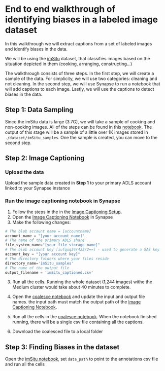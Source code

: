 # End to end walkthrough of identifying biases in a labeled image dataset 
In this walkthrough we will extract captions from a set of labeled images and identify biases in the data. 

We will be using the [imSitu](http://imsitu.org/) dataset, that classifies images based on the situation depicted in them (cooking, arranging, constructing...) 

The walkthrough consists of three steps. In the first step, we will create a sample of the data. For simplicity, we will use two categories: cleaning and not cleaning. In the second step, we will use Synapse to run a notebook that will add captions to each image. Lastly, we will use the captions to detect biases in the data.

## Step 1: Data Sampling
Since the imSitu data is large (3.7G), we will take a sample of cooking and non-cooking images. All of the steps can be found in this [notebook](create_sample.ipynb). The output of this stage will be a sample of a little over 1K images stored in `./dataset/imSitu_samples`.
One the sample is created, you can move to the second step. 

## Step 2: Image Captioning

### Upload the data

Upload the sample data created in **Step 1** to your primary ADLS account linked to your Synapse instance

### Run the image captioning notebook in Synapse

1. Follow the steps in the in the [Image Captioning Setup](/environment_preparation/README.md#image-captioning-setup).
1. Open the [Image Captioning Notebook](/synapse/notebooks/image_captioning/standalone_image_captioning.ipynb) in Synapse
2. Make the following changes:
```python
# The blob account name = [accountname]
account_name = "[your account name]"
# The name of the primary ADLS share
file_system_name="[your file storage name]"
# The blob account key [iufquq34r423r2==] - used to generate a SAS key
account_key = "[your account key]"
# The directory folders where your files reside  
directory_name='imSitu_samples'
# The name of the output file
output_filename = 'imSitu_captioned.csv'
```
3. Run all the cells. Running the whole dataset (1,244 images) withe the Medium cluster would take about 40 minutes to complete. 

4. Open the [coalesce notebook](/synapse/notebooks/coalesce.ipynb) and update the input and output file names. the input path must match the output path of the [Image Captioning Notebook](/synapse/notebooks/image_captioning/standalone_image_captioning.ipynb). 
5. Run all the cells in the [coalesce notebook](/synapse/notebooks/coalesce.ipynb). When the notebook finished running, there will be a single csv file containing all the captions.
6. Download the coalesced file to a local folder 

## Step 3: Finding Biases in the dataset
Open the [imSitu notebook](./imSitu.ipynb), set `data_path` to point to the annotations csv file and run all the cells

